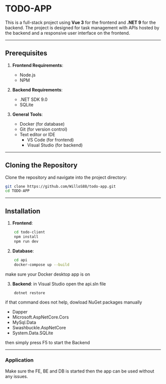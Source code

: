 # TODO-APP

This is a full-stack project using **Vue 3** for the frontend and **.NET 9** for the backend.
The project is designed for task management with APIs hosted by the backend and a responsive user interface on the frontend.

---

## Prerequisites

1. **Frontend Requirements**:
   - Node.js
   - NPM

2. **Backend Requirements**:
   - .NET SDK 9.0
   - SQLite

3. **General Tools**:
   - Docker (for database)
   - Git (for version control)
   - Text editor or IDE
     - VS Code (for frontend)
     - Visual Studio (for backend)

---

## Cloning the Repository

Clone the repository and navigate into the project directory:

```bash
git clone https://github.com/WilloS88/todo-app.git
cd TODO-APP
```

---

## Installation
1. **Frontend**:
```bash
    cd todo-client
    npm install
    npm run dev
```

2. **Database**:
```bash
    cd api
    docker-compose up --build
```
make sure your Docker desktop app is on

3. **Backend**:
in Visual Studio open the api.sln file
```bash
    dotnet restore
```
if that command does not help, dowload NuGet packages manually

 - Dapper 
 - Microsoft.AspNetCore.Cors 
 - MySql.Data 
 - Swashbuckle.AspNetCore 
 - System.Data.SQLite

then simply press F5 to start the Backend

---

### Application

Make sure the FE, BE and DB is started then the app can be used without any issues.
